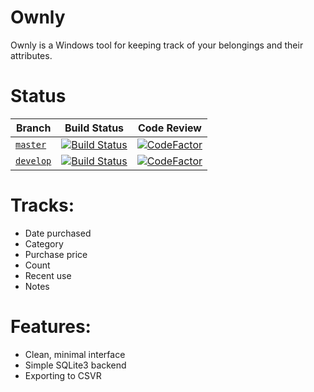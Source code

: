 # Ownly
Ownly is a Windows tool for keeping track of your belongings and their attributes.

# Status
| Branch                                                          | Build Status                                                                                                                | Code Review                                                                                                                                                                  |
|-----------------------------------------------------------------|-----------------------------------------------------------------------------------------------------------------------------|------------------------------------------------------------------------------------------------------------------------------------------------------------------------------|
| [ `master`](https://github.com/minorsecond/Ownly/tree/master)   | [![Build Status](https://ci.wardrup.me/buildStatus/icon?job=Ownly%2Fmaster)](https://ci.wardrup.me/job/Ownly/job/master/)   | [![CodeFactor](https://www.codefactor.io/repository/github/minorsecond/Ownly/badge/master)](https://www.codefactor.io/repository/github/minorsecond/Ownly/overview/master)   |
| [ `develop`](https://github.com/minorsecond/Ownly/tree/develop) | [![Build Status](https://ci.wardrup.me/buildStatus/icon?job=Ownly%2Fdevelop)](https://ci.wardrup.me/job/Ownly/job/develop/) | [![CodeFactor](https://www.codefactor.io/repository/github/minorsecond/Ownly/badge/develop)](https://www.codefactor.io/repository/github/minorsecond/Ownly/overview/develop) |


# Tracks:
- Date purchased
- Category
- Purchase price
- Count
- Recent use
- Notes

# Features:
- Clean, minimal interface
- Simple SQLite3 backend
- Exporting to CSVR